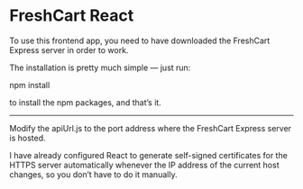 # FreshCart React

To use this frontend app, you need to have downloaded the FreshCart Express server in order to work.

The installation is pretty much simple — just run:

npm install

to install the npm packages, and that’s it.

-------------------------------------------------------------------------------------------------------------

Modify the apiUrl.js to the port address where the FreshCart Express server is hosted.

I have already configured React to generate self-signed certificates for the HTTPS server automatically whenever the IP address of the current host changes, so you don’t have to do it manually.

